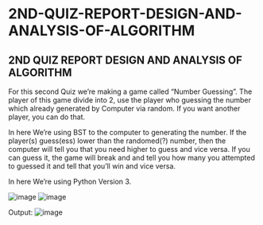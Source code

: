 # 2ND-QUIZ-REPORT-DESIGN-AND-ANALYSIS-OF-ALGORITHM
## 2ND QUIZ REPORT DESIGN AND ANALYSIS OF ALGORITHM

For this second Quiz we’re making a game called “Number Guessing”. The player of this game divide into 2, use the player who guessing the number which already generated by Computer via random. If you want another player, you can do that.

In here We’re using BST to the computer to generating the number. If the player(s) guess(ess) lower than the randomed(?) number, then the computer will tell you that you need higher to guess and vice versa. If you can guess it, the game will break and and tell you how many you attempted to  guessed it and tell that you’ll win and vice versa.

In here We’re using Python Version 3.


![image](https://user-images.githubusercontent.com/45796261/55246324-92dc2e80-5277-11e9-9fa5-4ddd31b47a03.png)
![image](https://user-images.githubusercontent.com/45796261/55246341-9c659680-5277-11e9-8eed-c1a4676a7b68.png)

Output:
![image](https://user-images.githubusercontent.com/45796261/55246364-a7b8c200-5277-11e9-8047-96c8ef291171.png)


